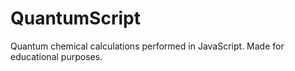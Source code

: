 # QuantumScript
Quantum chemical calculations performed in JavaScript. Made for educational purposes.
